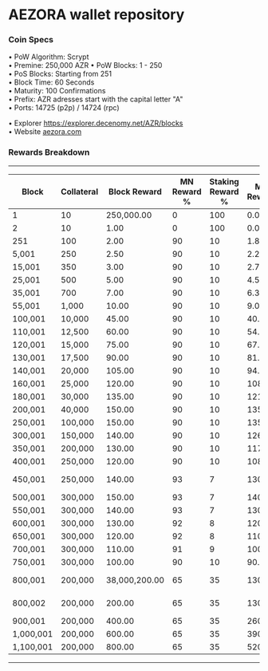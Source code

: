 AEZORA wallet repository
=====================================

### Coin Specs

• PoW Algorithm: Scrypt  
• Premine: 250,000 AZR
• PoW Blocks: 1 - 250  
• PoS Blocks: Starting from 251  
• Block Time: 60 Seconds    
• Maturity: 100 Confirmations  
• Prefix: AZR adresses start with the capital letter "A"  
• Ports: 14725 (p2p) / 14724 (rpc)

• Explorer https://explorer.decenomy.net/AZR/blocks  
• Website [aezora.com](http://aezora.com/)

### Rewards Breakdown
---
| Block     | Collateral | Block Reward  | MN Reward % | Staking Reward % | MN Reward | Staker Reward | Notes             |
| --------- | ---------- | ------------- | ----------- | ---------------- | --------- | ------------- | ----------------- |
| 1         | 10         | 250,000.00    | 0           | 100              | 0.00      | 250,000.00    | Premine           |
| 2         | 10         | 1.00          | 0           | 100              | 0.00      | 1.00          |                   |
| 251       | 100        | 2.00          | 90          | 10               | 1.80      | 0.20          |                   |
| 5,001     | 250        | 2.50          | 90          | 10               | 2.25      | 0.25          |                   |
| 15,001    | 350        | 3.00          | 90          | 10               | 2.70      | 0.30          |                   |
| 25,001    | 500        | 5.00          | 90          | 10               | 4.50      | 0.50          |                   |
| 35,001    | 700        | 7.00          | 90          | 10               | 6.30      | 0.70          |                   |
| 55,001    | 1,000      | 10.00         | 90          | 10               | 9.00      | 1.00          |                   |
| 100,001   | 10,000     | 45.00         | 90          | 10               | 40.50     | 4.50          |                   |
| 110,001   | 12,500     | 60.00         | 90          | 10               | 54.00     | 6.00          |                   |
| 120,001   | 15,000     | 75.00         | 90          | 10               | 67.50     | 7.50          |                   |
| 130,001   | 17,500     | 90.00         | 90          | 10               | 81.00     | 9.00          |                   |
| 140,001   | 20,000     | 105.00        | 90          | 10               | 94.50     | 10.50         |                   |
| 160,001   | 25,000     | 120.00        | 90          | 10               | 108.00    | 12.00         |                   |
| 180,001   | 30,000     | 135.00        | 90          | 10               | 121.50    | 13.50         |                   |
| 200,001   | 40,000     | 150.00        | 90          | 10               | 135.00    | 15.00         |                   |
| 250,001   | 100,000    | 150.00        | 90          | 10               | 135.00    | 15.00         |                   |
| 300,001   | 150,000    | 140.00        | 90          | 10               | 126.00    | 14.00         |                   |
| 350,001   | 200,000    | 130.00        | 90          | 10               | 117.00    | 13.00         |                   |
| 400,001   | 250,000    | 120.00        | 90          | 10               | 108.00    | 12.00         |                   |
| 450,001   | 250,000    | 140.00        | 93          | 7                | 130.00    | 10.00         | DECENOMY Takeover |
| 500,001   | 300,000    | 150.00        | 93          | 7                | 140.00    | 10.00         |                   |
| 550,001   | 300,000    | 140.00        | 93          | 7                | 130.00    | 10.00         |                   |
| 600,001   | 300,000    | 130.00        | 92          | 8                | 120.00    | 10.00         |                   |
| 650,001   | 300,000    | 120.00        | 92          | 8                | 110.00    | 10.00         |                   |
| 700,001   | 300,000    | 110.00        | 91          | 9                | 100.00    | 10.00         |                   |
| 750,001   | 300,000    | 100.00        | 90          | 10               | 90.00     | 10.00         |                   |
| 800,001   | 200,000    | 38,000,200.00 | 65          | 35               | 130.00    | 70.00         | AZZR Coin Supply  |
| 800,002   | 200,000    | 200.00        | 65          | 35               | 130.00    | 70.00         | New 65/35 Ratio   |
| 900,001   | 200,000    | 400.00        | 65          | 35               | 260.00    | 140.00        |                   |
| 1,000,001 | 200,000    | 600.00        | 65          | 35               | 390.00    | 210.00        |                   |
| 1,100,001 | 200,000    | 800.00        | 65          | 35               | 520.00    | 280.00        |                   |
---